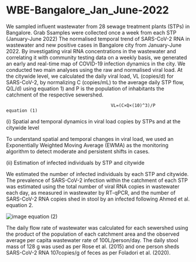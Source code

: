 # WBE-Bangalore_Jan_June-2022

We sampled influent wastewater from 28 sewage treatment plants (STPs) in Bangalore. Grab Ssamples were collected once a week from each STP (January-June 2022) The normalised temporal trend of SARS-CoV-2 RNA in wastewater and new positive cases in Bangalore city from January-June 2022. By investigating viral RNA concentrations in the wastewater and correlating it with community testing data on a weekly basis, we generated an early and real-time map of COVID-19 infection dynamics in the city. We conducted two main analyses using the raw and normalised viral load. At the citywide level, we calculated the daily viral load, VL (copies/d) for SARS-CoV-2, by normalizing C (copies/mL) to the average daily STP flow, Q(L/d) using equation 1) and P is the population of inhabitants the catchment of the respective sewershed.

                                            VL=(C×Q×(10)^3)/P                                                      equation (1)

(i) 	Spatial and temporal dynamics in viral load copies by STPs and at the citywide level

To understand spatial and temporal changes in viral load, we used an Exponentially Weighted Moving Average (EWMA) as the monitoring algorithm to detect moderate and persistent shifts in cases. 

(ii) Estimation of infected individuals by STP and citywide

We estimated the number of infected individuals by each STP and citywide. The prevalence of SARS-CoV-2 infection within the catchment of each STP was estimated using the total number of viral RNA copies in wastewater each day, as measured in wastewater by RT-qPCR, and the number of SARS-CoV-2 RNA copies shed in stool by an infected following Ahmed et al. equation 2.

![image](https://user-images.githubusercontent.com/117061166/198938822-479a0ce5-97bb-4320-afb7-ffe79faaf929.png)        equation (2)

The daily flow rate of wastewater was calculated for each sewershed using the product of the population of each catchment area and the observed average per capita wastewater rate of 100L/person/day. The daily stool mass of 128 g was used as per Rose et al. (2015) and one person sheds SARS-CoV-2 RNA 107copies/g of feces as per Foladori et al. (2020). 

